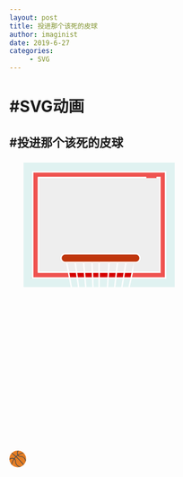 ```yaml
---
layout: post
title: 投进那个该死的皮球
author: imaginist
date: 2019-6-27
categories:
     - SVG
---
```



# #SVG动画
## #投进那个该死的皮球






<svg class="basket" xmlns="http://www.w3.org/2000/svg" xmlns:xlink="http://www.w3.org/1999/xlink" version="1.1" id="Layer_1" x="0px" y="0px" width="1500px" height="1500px" viewBox="0 0 200 200" enable-background="new 0 0 128 128" xml:space="preserve">
<g>
	<g>
		<polygon fill="#E0F2F1" points="54.021,84 54.553,90 58.657,90 58.429,84   "/>
		<polygon fill="#E0F2F1" points="59.432,84 59.659,90 63,90 63,84   "/>
		<polygon fill="#E0F2F1" points="64,84 64,90 68.889,90 69.272,84   "/>
		<path fill="#E0F2F1" d="M10,2v88h33.318l-1.138-6H17h-1v-0.75V8.75v-0.5C16,7.974,16.724,8,17,8h94c0.276,0,0-0.026,0,0.25v75    c0,0.276,0.276,0.75,0,0.75h-0.5H86.542l-1.292,6H117V2H10z"/>
		<polygon fill="#E0F2F1" points="75.702,84 75.017,90 79.12,90 80.108,84   "/>
		<polygon fill="#E0F2F1" points="70.288,84 69.908,90 74.011,90 74.696,84   "/>
		<polygon fill="#E0F2F1" points="47.6,84 43.197,84 44.335,90 48.434,90   "/>
		<polygon fill="#E0F2F1" points="80.132,90 84.227,90 85.519,84 81.122,84   "/>
		<polygon fill="#E0F2F1" points="53.018,84 48.609,84 49.444,90 53.549,90   "/>
		<polygon fill="#D50000" points="81.781,80 81.286,83 85.734,83 86.38,80   "/>
		<polygon fill="#D50000" points="48.052,80 48.47,83 52.929,83 52.664,80   "/>
		<path fill="#EF5350" d="M21,80h-1v-0.75v-66.5v-0.5c0-0.276,0.724-0.25,1-0.25h75.5c0.276,0,0.5,0.224,0.5,0.5S96.776,13,96.5,13    h8c-0.276,0-0.5-0.224-0.5-0.5s0.224-0.5,0.5-0.5h2.5c0.276,0,0-0.026,0,0.25v67c0,0.276,0.276,0.75,0,0.75h-0.5H87.404l-0.646,3    H110V9H17v74h24.99l-0.569-3H21z"/>
		<polygon fill="#D50000" points="53.667,80 53.933,83 58.391,83 58.277,80   "/>
		<polygon fill="#D50000" points="70.351,83 74.811,83 75.153,80 70.541,80   "/>
		<polygon fill="#D50000" points="64,80 64,83 69.336,83 69.528,80   "/>
		<polygon fill="#D50000" points="59.281,80 59.394,83 63,83 63,80   "/>
		<polygon fill="#D50000" points="42.438,80 43.008,83 47.46,83 47.043,80   "/>
		<polygon fill="#D50000" points="75.816,83 80.273,83 80.768,80 76.159,80   "/>
		<path fill="#D50000" d="M15.5,83.25v0.5H16C15.724,83.75,15.5,83.526,15.5,83.25z"/>
		<path fill="#D50000" d="M19.5,79.25v0.5H20C19.724,79.75,19.5,79.526,19.5,79.25z"/>
		<polygon fill="#EEEEEE" points="76.959,73 76.273,79 80.933,79 81.921,73   "/>
		<polygon fill="#EEEEEE" points="82.935,73 81.945,79 86.596,79 87.888,73   "/>
		<path fill="#EEEEEE" d="M21,79h20.231l-1.138-6h-0.552c-0.207,0-0.408-0.146-0.604-0.188c-1.62-0.297-2.896-1.684-2.896-3.375    c0-1.897,1.603-3.438,3.5-3.438h49.9c1.897,0,3.5,1.478,3.5,3.375c0,1.691-1.276,3.203-2.896,3.5    C89.85,72.916,89.647,73,89.441,73H88c0,0,0-0.242,0-0.238L87.619,79H106V13h-1.5h-8H21V79z"/>
		<polygon fill="#EEEEEE" points="41.11,73 42.249,79 46.904,79 46.069,73   "/>
		<polygon fill="#EEEEEE" points="63,79 63,73 59.016,73 59.243,79   "/>
		<path fill="#EEEEEE" d="M58.24,79l-0.226-5.95c0-0.017,0.007-0.05,0.008-0.05h-4.975l0.532,6H58.24z"/>
		<polygon fill="#EEEEEE" points="69.592,79 69.975,73 64,73 64,79   "/>
		<polygon fill="#EEEEEE" points="52.043,73 47.078,73 47.913,79 52.575,79   "/>
		<polygon fill="#EEEEEE" points="75.268,79 75.953,73 70.983,73 70.604,79   "/>
		<path fill="#D50000" d="M89.045,72.688c-0.197,0.035-0.397,0.062-0.604,0.062C88.647,72.75,88.85,72.729,89.045,72.688z"/>
		<path fill="#D50000" d="M38.541,72.75c-0.206,0-0.406-0.027-0.604-0.062C38.133,72.729,38.334,72.75,38.541,72.75z"/>
		<path fill="#BF360C" d="M37.041,69.5c0,1.355,1.145,2.5,2.5,2.5h49.9c1.355,0,2.5-1.145,2.5-2.5s-1.145-2.5-2.5-2.5h-49.9    C38.186,67,37.041,68.145,37.041,69.5z"/>
	</g>
	<g>




		
		
		
<?xml version="1.0" encoding="iso-8859-1"?>
<!-- Generator: Adobe Illustrator 19.0.0, SVG Export Plug-In . SVG Version: 6.00 Build 0)  -->
<svg class="ball" version="1.1" id="Capa_1" xmlns="http://www.w3.org/2000/svg" xmlns:xlink="http://www.w3.org/1999/xlink" x="0px" y="0px"
	 viewBox="0 0 950 950" style="enable-background:new 0 0 56 56;" xml:space="preserve">
<circle style="fill:#E57E25;" cx="28" cy="28" r="28"/>
<path style="fill:#38454F;" d="M0.729,30.188c3.621-3.458,9.574-4.556,13.853-2.558c-3.798,5.417-6.596,11.581-8.155,18.219
	c0.471,0.569,0.968,1.114,1.482,1.643c0.141-0.133,0.252-0.3,0.296-0.503c1.471-6.684,4.259-12.877,8.075-18.296
	c2.555,1.983,3.809,5.247,3.525,9.435l-0.004,0.054l0.002,0.055c0.251,6.063,3.746,11.611,9.348,14.839
	c1.762,1.016,3.608,1.723,5.466,2.129c1.658-0.402,3.256-0.952,4.784-1.634c-3.049,0.236-6.277-0.514-9.252-2.228
	c-4.989-2.875-8.105-7.782-8.346-13.136c0.395-6.064-2.008-9.374-4.324-11.145c1.487-1.945,3.112-3.778,4.858-5.488
	c7.154,6.653,13.881,13.779,20.076,21.313l4.313,5.247l1.545-1.271l-4.313-5.247c-6.223-7.568-12.977-14.728-20.16-21.416
	c1.39-1.259,2.85-2.442,4.373-3.543c2.39,3.021,6.233,4.501,11.036,4.185c4.519,0.205,8.76,2.665,11.643,6.754
	c2.242,3.18,3.383,6.962,3.269,10.49c0.623-1.611,1.099-3.294,1.417-5.033c-0.592-2.311-1.617-4.575-3.051-6.609
	c-3.255-4.617-8.084-7.388-13.248-7.602l-0.055-0.002l-0.054,0.004c-4.07,0.274-7.294-0.911-9.295-3.34
	c5.142-3.417,10.935-5.93,17.155-7.3c0.203-0.045,0.365-0.161,0.498-0.302c-0.528-0.512-1.072-1.008-1.639-1.477
	c-6.19,1.454-11.965,3.99-17.109,7.407c-1.946-3.908-1.265-9.4,1.667-13.169l0.407-0.523C29.888,0.048,28.95,0,28,0v0.614
	c-2.774,4.391-3.187,10.109-0.926,14.371c-1.659,1.195-3.245,2.483-4.753,3.857c-3.269-2.989-6.615-5.891-10.053-8.674L8.953,7.484
	C8.461,7.941,7.987,8.415,7.529,8.906l3.481,2.818c3.369,2.727,6.649,5.569,9.855,8.497c-1.829,1.798-3.531,3.726-5.085,5.772
	c-0.114-0.058-0.23-0.118-0.339-0.169C10.698,23.603,4.46,24.534,0.19,28H0c0,0.93,0.048,1.848,0.136,2.754L0.729,30.188z"/>

</svg>
<style>
.ball {
 animation: bear 10s infinite;
 animation-timing-function:linear;
}

@keyframes bear{
 0% {transform: rotate(-180deg);}
  5%{transform:scale(1,2)}
  10%{transform:translateX(500PX);}
  20%{transform:translateY(300PX);}
  30%{transform:translateY(-500PX);}
  35%{transform: rotate(150deg);}
  40%{transform:translateY(0PX);}
  45%{transform:scale(1,1.2)}
  50%{transform:translateY(200PX);}
  60%{transform:translateX(300PX);}
  65%{transform: rotate(80deg);}
  70%{transform:translateY(200PX);}
  90%{transform: rotate(-177deg);}
  100%{transform:translateY(100PX);}
</style>


